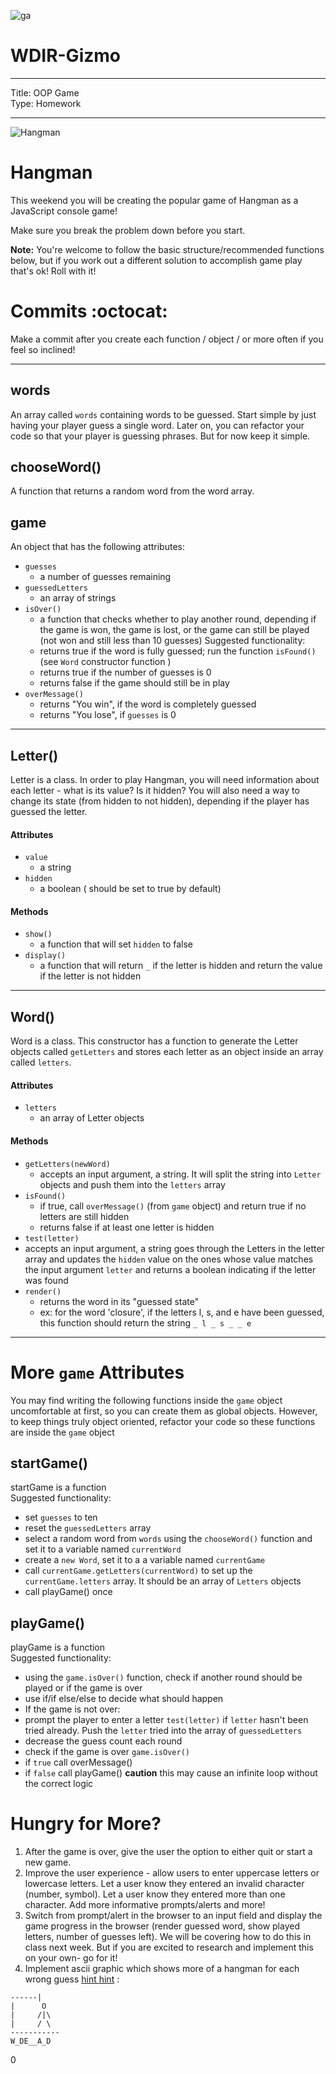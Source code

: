 ![ga](http://mobbook.generalassemb.ly/ga_cog.png)

# WDIR-Gizmo

---
Title: OOP Game<br>
Type: Homework <br>

---

![Hangman](http://www.roomrecess.com/Pictures/HangmanTitle.png)

# Hangman

This weekend you will be creating the popular game of Hangman as a JavaScript console game!

Make sure you break the problem down before you start.

**Note:** You're welcome to follow the basic structure/recommended functions below, but if you work out a different solution to accomplish game play that's ok! Roll with it!

# Commits :octocat:
Make a commit after you create each function / object / or more often if you feel so inclined!

<hr>

## words
An array called `words` containing words to be guessed. Start simple by just having your player guess a single word. Later on, you can refactor your code so that your player is guessing phrases. But for now keep it simple.

## chooseWord()
A function that returns a random word from the word array.

## game
An object that has the following attributes:

* `guesses`
  * a number of guesses remaining
* `guessedLetters`
  * an array of strings
* `isOver()`
  * a function that checks whether to play another round, depending if the game is won, the game is lost, or the game can still be played (not won and still less than 10 guesses)
   Suggested functionality:
   * returns true if the word is fully guessed; run the function `isFound()` (see `Word` constructor function )
   * returns true if the number of guesses is 0
   * returns false if the game should still be in play
* `overMessage()`
  * returns "You win", if the word is completely guessed
  * returns "You lose", if `guesses` is 0

<hr>

## Letter()

Letter is a class. In order to play Hangman, you will need information about each letter - what is its value? Is it hidden? You will also need a way to change its state (from hidden to not hidden), depending if the player has guessed the letter.

#### Attributes
* `value`
  * a string
* `hidden`
  * a boolean ( should be set to true by default)

#### Methods
* `show()`
  * a function that will set `hidden` to false
* `display()`
  * a function that will return ` _ ` if the letter is hidden and return the value if the letter is not hidden

<hr>

## Word()

Word is a class. This constructor has a function to generate the Letter objects called `getLetters` and stores each letter as an object inside an array called `letters`.

#### Attributes
* `letters`
  * an array of Letter objects

#### Methods
* `getLetters(newWord)`
  * accepts an input argument, a string. It will split the string into `Letter` objects and push them into the `letters` array
* `isFound()`
  * if true, call `overMessage()` (from `game` object)  and return true if no letters are still hidden
  * returns false if at least one letter is hidden
* `test(letter)`
 * accepts an input argument, a string goes through the Letters in the letter array and updates the `hidden` value on the ones whose value matches the input argument `letter` and returns a boolean indicating if the letter was found
* `render()`
  * returns the word in its "guessed state"
  * ex: for the word 'closure', if the letters l, s, and e have been guessed, this function should return the string `_ l _ s _ _ e`

<hr>

# More `game` Attributes
You may find writing the following functions inside the `game` object uncomfortable at first, so you can create them as global objects. However, to keep things truly object oriented, refactor your code so these functions are inside the `game` object

## startGame()
startGame is a function <br>
 Suggested functionality:
  * set `guesses` to ten
  * reset the `guessedLetters` array
  * select a random word from `words` using the `chooseWord()` function and set it to a variable named `currentWord`
  * create a `new Word`, set it to a a variable named `currentGame`
  * call `currentGame.getLetters(currentWord)` to set up the `currentGame.letters` array. It should be an array of `Letters` objects
  * call playGame() once

## playGame()
playGame is a function<br>
Suggested functionality:
 * using the `game.isOver()` function, check if another round should be played or if the game is over
  * use if/if else/else to decide what should happen
 * If the game is not over:
  * prompt the player to enter a letter
  `test(letter)` if `letter` hasn't been tried already. Push the `letter` tried into the array of `guessedLetters`
  * decrease the guess count each round
  * check if the game is over `game.isOver()`
   * if `true` call overMessage()
   * if `false` call playGame() **caution** this may cause an infinite loop without the correct logic


# Hungry for More?

1. After the game is over, give the user the option to either quit or start a new game.
2. Improve the user experience - allow users to enter uppercase letters or lowercase letters. Let a user know they entered an invalid character (number, symbol). Let a user know they entered more than one character. Add more informative prompts/alerts and more!
3. Switch from prompt/alert in the browser to an input field  and display the game progress in the browser (render guessed word, show played letters, number of guesses left). We will be covering how to do this in class next week. But if you are excited to research and implement this on your own- go for it!
4. Implement ascii graphic which shows more of a hangman for each wrong guess [hint hint](https://www.npmjs.com/package/ascii-art) :
```
------|
|      O
|     /|\
|     / \
-----------
W_DE__A_D
```
0
